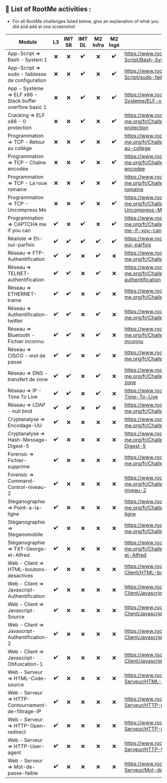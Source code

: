 ## 📢 List of RootMe activities :

* For all RootMe challenges listed below, give an explanation of what you did and add at one screenshot

| Module | L3 | IMT SR | IMT DL | M2 Infra | M2 Ingé |  URL |
| ------ | :---: | :---: | :---: | :---: | :---: | ------------- |
| App-Script => Bash - System 1  | :x: | :x: | :heavy_check_mark: | :x: | :heavy_check_mark: | https://www.root-me.org/fr/Challenges/App-Script/Bash-System-1 |
| App-Script => sudo - faiblesse de configuration | :x: | :x: | :heavy_check_mark: | :x: | :heavy_check_mark: | https://www.root-me.org/fr/Challenges/App-Script/sudo-faiblesse-de-configuration
| App - Système => ELF x86 - Stack buffer overflow basic 1 | :x: | :x: | :heavy_check_mark: | :x: | :heavy_check_mark: | https://www.root-me.org/fr/Challenges/App-Systeme/ELF-x86-Stack-buffer-overflow-basic-1
| Cracking => ELF x86 - 0 protection | :x: | :x: | :heavy_check_mark: | :x: | :heavy_check_mark: | https://www.root-me.org/fr/Challenges/Cracking/ELF-x86-0-protection
| Programmation => TCP - Retour au collège | :x: | :x: | :heavy_check_mark: | :x: | :heavy_check_mark: | https://www.root-me.org/fr/Challenges/Programmation/TCP-Retour-au-college
| Programmation => TCP - Chaîne encodée | :x: | :x: | :heavy_check_mark: | :x: | :heavy_check_mark: | https://www.root-me.org/fr/Challenges/Programmation/TCP-Chaine-encodee
| Programmation => TCP - La roue romaine | :x: | :x: | :heavy_check_mark: | :x: | :heavy_check_mark: | https://www.root-me.org/fr/Challenges/Programmation/TCP-La-roue-romaine
| Programmation => TCP - Uncompress Me | :x: | :x: | :heavy_check_mark: | :x: | :heavy_check_mark: | https://www.root-me.org/fr/Challenges/Programmation/TCP-Uncompress-Me
| Programmation => CAPTCHA me if you can | :heavy_check_mark: | :x: | :heavy_check_mark: | :x: | :heavy_check_mark: | https://www.root-me.org/fr/Challenges/Programmation/CAPTCHA-me-if-you-can
| Réaliste => Eh-oui-parfois | :heavy_check_mark: | :heavy_check_mark: | :heavy_check_mark: | :heavy_check_mark: | :heavy_check_mark: | https://www.root-me.org/fr/Challenges/Realiste/Eh-oui-parfois
| Réseau => FTP-Authentification | :heavy_check_mark: | :heavy_check_mark: | :x: | :heavy_check_mark: | :x: | https://www.root-me.org/fr/Challenges/Reseau/FTP-Authentification
| Réseau => TELNET-authentification | :heavy_check_mark: | :heavy_check_mark: | :x: | :heavy_check_mark: | :x: | https://www.root-me.org/fr/Challenges/Reseau/TELNET-authentification
| Réseau => ETHERNET-trame | :heavy_check_mark: | :heavy_check_mark: | :x: | :heavy_check_mark: | :x: | https://www.root-me.org/fr/Challenges/Reseau/ETHERNET-trame
| Réseau => Authentification-twitter | :heavy_check_mark: | :heavy_check_mark: | :x: | :heavy_check_mark: | :x: | https://www.root-me.org/fr/Challenges/Reseau/Authentification-twitter
| Réseau => Bluetooth - Fichier inconnu | :heavy_check_mark: | :heavy_check_mark: | :x: | :heavy_check_mark: | :x: | https://www.root-me.org/fr/Challenges/Reseau/Bluetooth-Fichier-inconnu
| Réseau => CISCO - mot de passe | :heavy_check_mark: | :heavy_check_mark: | :x: | :heavy_check_mark: | :x: | https://www.root-me.org/fr/Challenges/Reseau/CISCO-mot-de-passe
| Réseau => DNS - transfert de zone | :heavy_check_mark: | :heavy_check_mark: | :x: | :heavy_check_mark: | :x: | https://www.root-me.org/fr/Challenges/Reseau/DNS-transfert-de-zone
| Réseau => IP - Time To Live | :heavy_check_mark: | :heavy_check_mark: | :x: | :heavy_check_mark: | :x: | https://www.root-me.org/fr/Challenges/Reseau/IP-Time-To-Live
| Réseau => LDAP - null bind | :heavy_check_mark: | :heavy_check_mark: | :x: | :heavy_check_mark: | :x: | https://www.root-me.org/fr/Challenges/Reseau/LDAP-null-bind
| Cryptanalyse => Encodage-UU | :heavy_check_mark: | :x: | :x: | :x: | :x: | https://www.root-me.org/fr/Challenges/Cryptanalyse/Encodage-UU
| Cryptanalyse => Hash-Message-Digest-5 | :heavy_check_mark: | :x: | :x: | :x: | :x: | https://www.root-me.org/fr/Challenges/Cryptanalyse/Hash-Message-Digest-5
| Forensic => Fichier-supprime | :heavy_check_mark: | :x: | :x: | :x: | :x: | https://www.root-me.org/fr/Challenges/Forensic/Fichier-supprime
| Forensic => Command-Control-niveau-2 | :heavy_check_mark: | :x: | :x: | :x: | :x: | https://www.root-me.org/fr/Challenges/Forensic/Command-Control-niveau-2
| Stéganographie => Point-a-la-ligne | :heavy_check_mark: | :x: | :x: | :x: | :x: | https://www.root-me.org/fr/Challenges/Steganographie/Point-a-la-ligne
| Stéganographie => Steganomobile | :heavy_check_mark: | :x: | :x: | :x: | :x: | https://www.root-me.org/fr/Challenges/Steganographie/Steganomobile
| Stéganographie => TXT-George-et-Alfred | :heavy_check_mark: | :x: | :x: | :x: | :x: | https://www.root-me.org/fr/Challenges/Steganographie/TXT-George-et-Alfred
| Web - Client => HTML-boutons-desactives | :heavy_check_mark: | :x: | :x: | :x: | :x: | https://www.root-me.org/fr/Challenges/Web-Client/HTML-boutons-desactives
| Web - Client => Javascript-Authentification | :heavy_check_mark: | :x: | :x: | :x: | :x: | https://www.root-me.org/fr/Challenges/Web-Client/Javascript-Authentification
| Web - Client => Javascript-Source | :heavy_check_mark: | :x: | :x: | :x: | :x: | https://www.root-me.org/fr/Challenges/Web-Client/Javascript-Source
| Web - Client => Javascript-Authentification-2 | :heavy_check_mark: | :x: | :x: | :x: | :x: | https://www.root-me.org/fr/Challenges/Web-Client/Javascript-Authentification-2
| Web - Client => Javascript-Obfuscation-1 | :heavy_check_mark: | :x: | :x: | :x: | :x: | https://www.root-me.org/fr/Challenges/Web-Client/Javascript-Obfuscation-1
| Web - Serveur => HTML-Code-source | :heavy_check_mark: | :x: | :x: | :x: | :x: | https://www.root-me.org/fr/Challenges/Web-Serveur/HTML-Code-source
| Web - Serveur => HTTP-Contournement-de-filtrage-IP | :heavy_check_mark: | :x: | :x: | :x: | :x: | https://www.root-me.org/fr/Challenges/Web-Serveur/HTTP-Contournement-de-filtrage-IP
| Web - Serveur => HTTP-Open-redirect | :heavy_check_mark: | :x: | :x: | :x: | :x: | https://www.root-me.org/fr/Challenges/Web-Serveur/HTTP-Open-redirect
| Web - Serveur => HTTP-User-agent | :heavy_check_mark: | :x: | :x: | :x: | :x: | https://www.root-me.org/fr/Challenges/Web-Serveur/HTTP-User-agent
| Web - Serveur => Mot-de-passe-faible | :heavy_check_mark: | :x: | :x: | :x: | :x: | https://www.root-me.org/fr/Challenges/Web-Serveur/Mot-de-passe-faible  
